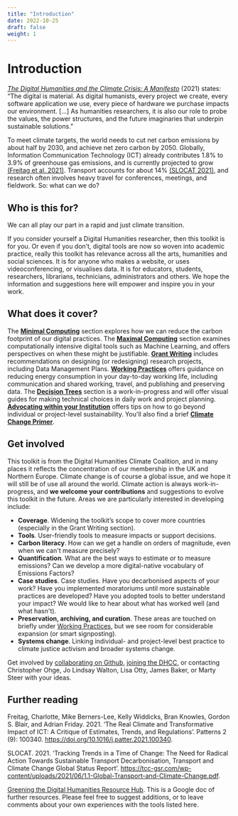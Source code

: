 ```yaml
---
title: "Introduction"
date: 2022-10-25
draft: false
weight: 1
---
```


# Introduction

_[The Digital Humanities and the Climate Crisis: A Manifesto](https://dhc-barnard.github.io/dhclimate/)_ (2021) states: “The digital is material. As digital humanists, every project we create, every software application we use, every piece of hardware we purchase impacts our environment. [...] As humanities researchers, it is also our role to probe the values, the power structures, and the future imaginaries that underpin sustainable solutions.”

To meet climate targets, the world needs to cut net carbon emissions by about half by 2030, and achieve net zero carbon by 2050. Globally, Information Communication Technology (ICT) already contributes 1.8% to 3.9% of greenhouse gas emissions, and is currently projected to grow [(Freitag et al. 2021)](https://doi.org/10.1016/j.patter.2021.100340). Transport accounts for about 14% [(SLOCAT 2021)](https://tcc-gsr.com/wp-content/uploads/2021/06/1.1-Global-Transport-and-Climate-Change.pdf), and research often involves heavy travel for conferences, meetings, and fieldwork. So: what can we do?

## Who is this for? ##

We can all play our part in a rapid and just climate transition. 

If you consider yourself a Digital Humanities researcher, then this toolkit is for you. Or even if you don’t, digital tools are now so woven into academic practice, really this toolkit has relevance across all the arts, humanities and social sciences. It is for anyone who makes a website, or uses videoconferencing, or visualises data. It is for educators, students, researchers, librarians, technicians, administrators and others. We hope the information and suggestions here will empower and inspire you in your work. 

## What does it cover? ##

The **[Minimal Computing](https://sas-dhrh.github.io/dhcc-toolkit/toolkit/minimal-computing.html)** section explores how we can reduce the carbon footprint of our digital practices. The **[Maximal Computing](https://sas-dhrh.github.io/dhcc-toolkit/toolkit/maximal-computing.html)** section examines computationally intensive digital tools such as Machine Learning, and offers perspectives on when these might be justifiable. **[Grant Writing](https://sas-dhrh.github.io/dhcc-toolkit/toolkit/grant-writing.html)** includes recommendations on designing (or redesigning) research projects, including Data Management Plans. **[Working Practices](https://sas-dhrh.github.io/dhcc-toolkit/toolkit/working-practices.html)** offers guidance on reducing energy consumption in your day-to-day working life, including communication and shared working, travel, and publishing and preserving data. The **[Decision Trees](https://sas-dhrh.github.io/dhcc-toolkit/toolkit/decision-trees.html)** section is a work-in-progress and will offer visual guides for making technical choices in daily work and project planning. **[Advocating within your Institution](https://sas-dhrh.github.io/dhcc-toolkit/toolkit/advocating-within-your-institution.html)** offers tips on how to go beyond individual or project-level sustainability. You'll also find a brief **[Climate Change Primer](https://sas-dhrh.github.io/dhcc-toolkit/toolkit/climate-change-faqs.html)**.

## Get involved ##

This toolkit is from the Digital Humanities Climate Coalition, and in many places it reflects the concentration of our membership in the UK and Northern Europe. Climate change is of course a global issue, and we hope it will still be of use all around the world. Climate action is always work-in-progress, and **we welcome your contributions** and suggestions to evolve this toolkit in the future. Areas we are particularly interested in developing include:

- **Coverage**. Widening the toolkit’s scope to cover more countries (especially in the Grant Writing section).
- **Tools**. User-friendly tools to measure impacts or support decisions.
- **Carbon literacy**. How can we get a handle on orders of magnitude, even when we can't measure precisely?
- **Quantification**. What are the best ways to estimate or to measure emissions? Can we develop a more digital-native vocabulary of Emissions Factors?
- **Case studies**. Case studies. Have you decarbonised aspects of your work? Have you implemented moratoriums until more sustainable practices are developed? Have you adopted tools to better understand your impact? We would like to hear about what has worked well (and what hasn't). 
- **Preservation, archiving, and curation**. These areas are touched on briefly under [Working Practices](https://sas-dhrh.github.io/dhcc-toolkit/toolkit/working-practices.html), but we see room for considerable expansion (or smart signposting).
- **Systems change**. Linking individual- and project-level best practice to climate justice activism and broader systems change.

Get involved by [collaborating on Github](https://github.com/SAS-DHRH/dhcc-toolkit), [joining the DHCC](https://www.cdcs.ed.ac.uk/digital-humanities-climate-coalition), or contacting Christopher Ohge, Jo Lindsay Walton, Lisa Otty, James Baker, or Marty Steer with your ideas.

## Further reading ##

Freitag, Charlotte, Mike Berners-Lee, Kelly Widdicks, Bran Knowles, Gordon S. Blair, and Adrian Friday. 2021. ‘The Real Climate and Transformative Impact of ICT: A Critique of Estimates, Trends, and Regulations’. Patterns 2 (9): 100340. https://doi.org/10.1016/j.patter.2021.100340.

SLOCAT. 2021. ‘Tracking Trends in a Time of Change: The Need for Radical Action Towards Sustainable Transport Decarbonisation, Transport and Climate Change Global Status Report’. https://tcc-gsr.com/wp-content/uploads/2021/06/1.1-Global-Transport-and-Climate-Change.pdf.

[Greening the Digital Humanities Resource Hub](https://docs.google.com/document/d/1u9rLCp0vrPiUdo9mbOak7ESDwrAbHI0vWEvPbFh9tfw/edit?usp=sharing). This is a Google doc of further resources. Please feel free to suggest additions, or to leave comments about your own experiences with the tools listed here.
